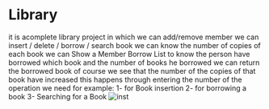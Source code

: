 # Library
it is acomplete library project in which we can add/remove member
we can insert / delete / borrow / search book 
we can know the number of copies of each book 
we can Show a Member Borrow List to know the person have borrowed which book and the number of books he borrowed
we can return the borrowed book of course we see that the number of the copies of that book have increased 
this happens through entering the number of the operation we need 
for example:
1- for Book insertion
2- for borrowing a book
3- Searching for a Book
![inst](https://user-images.githubusercontent.com/61320897/179408203-1d601441-9199-4951-9126-bf58a95a1f5f.PNG)
